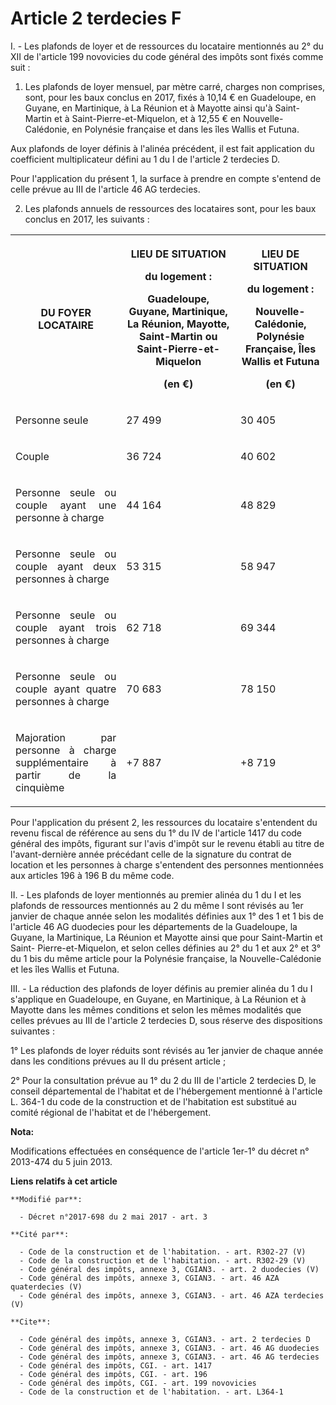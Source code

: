 # Article 2 terdecies F

I. - Les plafonds de loyer et de ressources du locataire mentionnés au 2° du XII de l'article 199 novovicies du code général
des impôts sont fixés comme suit :

1. Les plafonds de loyer mensuel, par mètre carré, charges non comprises, sont, pour les baux conclus en 2017, fixés à 10,14
€ en Guadeloupe, en Guyane, en Martinique, à La Réunion et à Mayotte ainsi qu'à Saint-Martin et à Saint-Pierre-et-Miquelon,
et à 12,55 € en Nouvelle-Calédonie, en Polynésie française et dans les îles Wallis et Futuna.

Aux plafonds de loyer définis à l'alinéa précédent, il est fait application du coefficient multiplicateur défini au 1 du I de
l'article 2 terdecies D.

Pour l'application du présent 1, la surface à prendre en compte s'entend de celle prévue au III de l'article 46 AG terdecies.

2. Les plafonds annuels de ressources des locataires sont, pour les baux conclus en 2017, les suivants :

<table>
  <tbody>
    <tr>
      <th>DU FOYER LOCATAIRE</th>
      <th>

LIEU DE SITUATION

du logement :

Guadeloupe, Guyane, Martinique, La Réunion, Mayotte, Saint-Martin ou Saint-Pierre-et-Miquelon

(en €)</th>
      <th>

LIEU DE SITUATION

du logement :

Nouvelle-Calédonie, Polynésie Française, Îles Wallis et Futuna

(en €)</th>
    </tr>
    <tr>
      <td align="justify">

Personne seule</td>
      <td align="left">

27 499</td>
      <td align="left">

30 405</td>
    </tr>
    <tr>
      <td align="justify">

Couple</td>
      <td align="left">

36 724</td>
      <td align="left">

40 602</td>
    </tr>
    <tr>
      <td align="justify">

Personne seule ou couple ayant une personne à charge</td>
      <td align="left">

44 164</td>
      <td align="left">

48 829</td>
    </tr>
    <tr>
      <td align="justify">

Personne seule ou couple ayant deux personnes à charge</td>
      <td align="left">

53 315</td>
      <td align="left">

58 947</td>
    </tr>
    <tr>
      <td align="justify">

Personne seule ou couple ayant trois personnes à charge</td>
      <td align="left">

62 718</td>
      <td align="left">

69 344</td>
    </tr>
    <tr>
      <td align="justify">

Personne seule ou couple ayant quatre personnes à charge</td>
      <td align="left">

70 683</td>
      <td align="left">

78 150</td>
    </tr>
    <tr>
      <td align="justify">

Majoration par personne à charge supplémentaire à partir de la cinquième</td>
      <td align="left">

+7 887</td>
      <td align="left">

+8 719</td>
    </tr>
  </tbody>
</table>

Pour l'application du présent 2, les ressources du locataire s'entendent du revenu fiscal de référence au sens du 1° du IV de
l'article 1417 du code général des impôts, figurant sur l'avis d'impôt sur le revenu établi au titre de l'avant-dernière
année précédant celle de la signature du contrat de location et les personnes à charge s'entendent des personnes mentionnées
aux articles 196 à 196 B du même code.

II. - Les plafonds de loyer mentionnés au premier alinéa du 1 du I et les plafonds de ressources mentionnés au 2 du même I
sont révisés au 1er janvier de chaque année selon les modalités définies aux 1° des 1 et 1 bis de l'article 46 AG duodecies
pour les départements de la Guadeloupe, la Guyane, la Martinique, La Réunion et Mayotte ainsi que pour Saint-Martin et Saint-
Pierre-et-Miquelon, et selon celles définies au 2° du 1 et aux 2° et 3° du 1 bis du même article pour la Polynésie française,
la Nouvelle-Calédonie et les îles Wallis et Futuna.

III. - La réduction des plafonds de loyer définis au premier alinéa du 1 du I s'applique en Guadeloupe, en Guyane, en
Martinique, à La Réunion et à Mayotte dans les mêmes conditions et selon les mêmes modalités que celles prévues au III de
l'article 2 terdecies D, sous réserve des dispositions suivantes :

1° Les plafonds de loyer réduits sont révisés au 1er janvier de chaque année dans les conditions prévues au II du présent
article ;

2° Pour la consultation prévue au 1° du 2 du III de l'article 2 terdecies D, le conseil départemental de l'habitat et de
l'hébergement mentionné à l'article L. 364-1 du code de la construction et de l'habitation est substitué au comité régional
de l'habitat et de l'hébergement.

**Nota:**

Modifications effectuées en conséquence de l'article 1er-1° du décret n° 2013-474 du 5 juin 2013.

**Liens relatifs à cet article**

	**Modifié par**:

	  - Décret n°2017-698 du 2 mai 2017 - art. 3

	**Cité par**:

	  - Code de la construction et de l'habitation. - art. R302-27 (V)
	  - Code de la construction et de l'habitation. - art. R302-29 (V)
	  - Code général des impôts, annexe 3, CGIAN3. - art. 2 duodecies (V)
	  - Code général des impôts, annexe 3, CGIAN3. - art. 46 AZA quaterdecies (V)
	  - Code général des impôts, annexe 3, CGIAN3. - art. 46 AZA terdecies (V)

	**Cite**:

	  - Code général des impôts, annexe 3, CGIAN3. - art. 2 terdecies D
	  - Code général des impôts, annexe 3, CGIAN3. - art. 46 AG duodecies
	  - Code général des impôts, annexe 3, CGIAN3. - art. 46 AG terdecies
	  - Code général des impôts, CGI. - art. 1417
	  - Code général des impôts, CGI. - art. 196
	  - Code général des impôts, CGI. - art. 199 novovicies
	  - Code de la construction et de l'habitation. - art. L364-1
